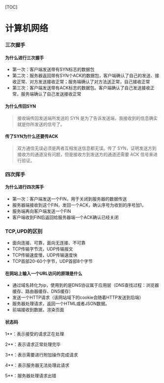 

[TOC]



# 计算机网络

### 三次握手

#### 为什么进行三次握手

+ 第一次：客户端发送带有SYN标志的数据包
+ 第二次：服务器返回带有SYN个ACK的数据包，客户端确认了自己的发送、接收正常、对方发送接收正常；服务端确认了对方法送正常，自己接收正常
+ 第三次：客户端发送带有ACK标志的数据包。客户端确认了自己发送接收正常，服务端确认了自己发送接收正常

#### 为什么传回SYN

> 接收端传回发送端所发送的 SYN 是为了告诉发送端，我接收到的信息确实就是你所发送的信号了。

#### 传了SYN为什么还要传ACK

> 双方通信无误必须是两者互相发送信息都无误。传了 SYN，证明发送方到接收方的通道没有问题，但是接收方到发送方的通道还需要 ACK 信号来进行验证。

### 四次挥手

#### 为什么进行四次挥手

+ 第一次：客户端发送一个FIN，用于关闭到服务器的数据传送
+ 服务器端接收到这个FIN，发回一个ACK，确认序号为收到的序号加1，
+ 服务端再向客户端发送一个FIN
+ 客户端收到FIN后返回给服务器端一个ACK确认已经关闭

### TCP,UPD的区别

+ 面向连接、可靠，面向无连接、不可靠
+ TCP传输字节流，UDP传输报文
+ TCP传输速度慢，UDP传输速度快
+ TCP首部20-60个字节，UDP首部8个字节

#### 在网站上输入一个URL访问的原理是什么

+ 通过域名转化为ip，使用到的是DNS协议属于应用层（DNS查找过程：浏览器缓存、路由器缓存、DNS缓存）
+ 发送一个HTTP请求（该网站域下的cookie会随着HTTP发送到后端）
+ 服务器处理请求，返回一个HTML或者JSON数据。
+ 前端接收到数据，渲染页面

#### 状态码

1**：表示接受的请求正在处理

2**：表示请求正常处理完毕

3**：表示需要进行附加操作完成请求

4**：表示服务器无法处理此请求

5**：服务器处理请求出错

